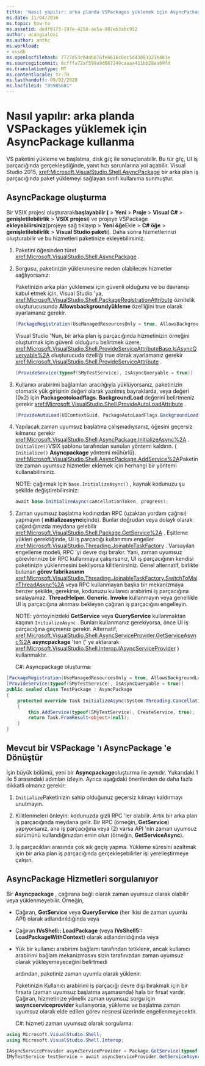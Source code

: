 ```yaml
---
title: 'Nasıl yapılır: arka planda VSPackages yüklemek için AsyncPackage kullanma | Microsoft Docs'
ms.date: 11/04/2016
ms.topic: how-to
ms.assetid: dedf0173-197e-4258-ae5a-807eb3abc952
author: acangialosi
ms.author: anthc
ms.workload:
- vssdk
ms.openlocfilehash: 7727d53c84ab876fe6616c8ec5d438033216481e
ms.sourcegitcommit: 6cfffa72af599a9d667249caaaa411bb28ea69fd
ms.translationtype: MT
ms.contentlocale: tr-TR
ms.lasthandoff: 09/02/2020
ms.locfileid: "85905601"
---
```

# <a name="how-to-use-asyncpackage-to-load-vspackages-in-the-background"></a>Nasıl yapılır: arka planda VSPackages yüklemek için AsyncPackage kullanma
VS paketini yükleme ve başlatma, disk g/ç ile sonuçlanabilir. Bu tür g/ç, UI iş parçacığında gerçekleşdiğinde, yanıt hızı sorunlarına yol açabilir. Visual Studio 2015,  <xref:Microsoft.VisualStudio.Shell.AsyncPackage> bir arka plan iş parçacığında paket yüklemeyi sağlayan sınıfı kullanıma sunmuştur.

## <a name="create-an-asyncpackage"></a>AsyncPackage oluşturma
 Bir VSIX projesi oluşturarak**başlayabilir (**  >  **Yeni**  >  **Proje**  >  **Visual C#**  >  **genişletilebilirlik**  >  **VSIX projesi**) ve projeye VSPackage **ekleyebilirsiniz**(projeye sağ tıklayıp  >  **Yeni öğe**Ekle  >  **C# öğe**  >  **genişletilebilirlik**  >  **Visual Studio paketi**). Daha sonra hizmetlerinizi oluşturabilir ve bu hizmetleri paketinize ekleyebilirsiniz.

1. Paketini öğesinden türet <xref:Microsoft.VisualStudio.Shell.AsyncPackage> .

2. Sorgusu, paketinizin yüklenmesine neden olabilecek hizmetler sağlıyorsanız:

    Paketinizin arka plan yüklemesi için güvenli olduğunu ve bu davranışı kabul etmek için, Visual Studio 'ya, <xref:Microsoft.VisualStudio.Shell.PackageRegistrationAttribute> öznitelik oluşturucusunda **Allowsbackgroundyükleme** özelliğini true olarak ayarlamanız gerekir.

   ```csharp
   [PackageRegistration(UseManagedResourcesOnly = true, AllowsBackgroundLoading = true)]

   ```

    Visual Studio 'Nun, bir arka plan iş parçacığında hizmetinizin örneğini oluşturmak için güvenli olduğunu belirtmek üzere, <xref:Microsoft.VisualStudio.Shell.ProvideServiceAttributeBase.IsAsyncQueryable%2A> oluşturucuda özelliği true olarak ayarlamanız gerekir <xref:Microsoft.VisualStudio.Shell.ProvideServiceAttribute> .

   ```csharp
   [ProvideService(typeof(SMyTestService), IsAsyncQueryable = true)]

   ```

3. Kullanıcı arabirimi bağlamları aracılığıyla yüklüyorsanız, paketinizin otomatik yük girişinin değeri olarak yazılmış bayraklarda, veya değeri (0x2) için **Packageotoloadflags. BackgroundLoad** değerini belirtmeniz gerekir <xref:Microsoft.VisualStudio.Shell.ProvideAutoLoadAttribute> .

   ```csharp
   [ProvideAutoLoad(UIContextGuid, PackageAutoLoadFlags.BackgroundLoad)]

   ```

4. Yapılacak zaman uyumsuz başlatma çalışmadıysanız, öğesini geçersiz kılmanız gerekir <xref:Microsoft.VisualStudio.Shell.AsyncPackage.InitializeAsync%2A> . `Initialize()`VSIX şablonu tarafından sunulan yöntemi kaldırın. ( `Initialize()` **Asyncpackage** yöntemi mühürlü). <xref:Microsoft.VisualStudio.Shell.AsyncPackage.AddService%2A>Paketinize zaman uyumsuz hizmetler eklemek için herhangi bir yöntemi kullanabilirsiniz.

    NOTE: çağırmak Için `base.InitializeAsync()` , kaynak kodunuzu şu şekilde değiştirebilirsiniz:

   ```csharp
   await base.InitializeAsync(cancellationToken, progress);
   ```

5. Zaman uyumsuz başlatma kodınızdan RPC (uzaktan yordam çağrısı) yapmayın ( **ınitializeasync**içinde). Bunlar doğrudan veya dolaylı olarak çağırdığınızda meydana gelebilir <xref:Microsoft.VisualStudio.Shell.Package.GetService%2A> .  Eşitleme yükleri gerektiğinde, UI iş parçacığı kullanımını engeller <xref:Microsoft.VisualStudio.Threading.JoinableTaskFactory> . Varsayılan engelleme modeli, RPC 'yi devre dışı bırakır. Yani, zaman uyumsuz görevlerinize bir RPC kullanmaya çalışırsanız, UI iş parçacığının kendisi paketinizin yüklenmesini bekliyorsa kilitlenirsiniz. Genel alternatif, birlikte bulunan **görev fabrikasının** <xref:Microsoft.VisualStudio.Threading.JoinableTaskFactory.SwitchToMainThreadAsync%2A> veya RPC kullanmayan başka bir mekanizmaya benzer şekilde, gerekirse, kodunuzu kullanıcı arabirimi iş parçacığına sıralayamaz.  **ThreadHelper. Generic. Invoke** kullanmayın veya genellikle UI iş parçacığına alınması bekleyen çağıran iş parçacığını engelleyin.

    NOTE: yönteyinizdeki **GetService** veya **QueryService** kullanmaktan kaçının `InitializeAsync` . Bunları kullanmanız gerekiyorsa, önce UI iş parçacığına geçmeniz gerekir. Alternatif, <xref:Microsoft.VisualStudio.Shell.AsyncServiceProvider.GetServiceAsync%2A> **asyncpackage** 'ten (' ye aktararak <xref:Microsoft.VisualStudio.Shell.Interop.IAsyncServiceProvider> ) kullanmaktır.

   C#: Asyncpackage oluşturma:

```csharp
[PackageRegistration(UseManagedResourcesOnly = true, AllowsBackgroundLoading = true)]
[ProvideService(typeof(SMyTestService), IsAsyncQueryable = true)]
public sealed class TestPackage : AsyncPackage
{
    protected override Task InitializeAsync(System.Threading.CancellationToken cancellationToken, IProgress<ServiceProgressData> progress)
    {
        this.AddService(typeof(SMyTestService), CreateService, true);
        return Task.FromResult<object>(null);
    }
}
```

## <a name="convert-an-existing-vspackage-to-asyncpackage"></a>Mevcut bir VSPackage 'ı AsyncPackage 'e Dönüştür
 İşin büyük bölümü, yeni bir **Asyncpackage**oluşturma ile aynıdır. Yukarıdaki 1 ile 5 arasındaki adımları izleyin. Ayrıca aşağıdaki önerilerden de daha fazla dikkatli olmanız gerekir:

1. `Initialize`Paketinizin sahip olduğunuz geçersiz kılmayı kaldırmayı unutmayın.

2. Kilitlenmeleri önleyin: kodunuzda gizli RPC 'ler olabilir. Artık bir arka plan iş parçacığında meydana gelir. Bir RPC (örneğin, **GetService**) yapıyorsanız, ana iş parçacığına veya (2) varsa API 'nin zaman uyumsuz sürümünü kullandığınızdan emin olun (örneğin, **GetServiceAsync**).

3. İş parçacıkları arasında çok sık geçiş yapma. Yükleme süresini azaltmak için bir arka plan iş parçacığında gerçekleşebilirler işi yerelleştirmeye çalışın.

## <a name="querying-services-from-asyncpackage"></a>AsyncPackage Hizmetleri sorgulanıyor
 Bir **Asyncpackage** , çağırana bağlı olarak zaman uyumsuz olarak olabilir veya yüklenmeyebilir. Örneğin,

- Çağıran, **GetService** veya **QueryService** (her Ikisi de zaman uyumlu API) olarak adlandırıldığında veya

- Çağıran **IVsShell:: LoadPackage** (veya **IVsShell5:: LoadPackageWithContext**) olarak adlandırıldığında veya

- Yük bir kullanıcı arabirimi bağlamı tarafından tetiklenir, ancak kullanıcı arabirimi bağlam mekanizmasını sizin tarafınızdan zaman uyumsuz olarak yükleyemeyeceğini belirtmedi

  ardından, paketiniz zaman uyumlu olarak yüklenir.

  Paketinizin Kullanıcı arabirimi iş parçacığı devre dışı bırakmak için bir fırsata (zaman uyumsuz başlatma aşamasında) hala bir fırsat vardır. Çağıran, hizmetinize yönelik zaman uyumsuz sorgu için **ıasyncserviceprovider** kullanıyorsa, yükleme ve başlatma zaman uyumsuz olarak elde edilen görev nesnesi üzerinde engellenmeyecektir.

  C#: hizmeti zaman uyumsuz olarak sorgulama:

```csharp
using Microsoft.VisualStudio.Shell;
using Microsoft.VisualStudio.Shell.Interop;

IAsyncServiceProvider asyncServiceProvider = Package.GetService(typeof(SAsyncServiceProvider)) as IAsyncServiceProvider;
IMyTestService testService = await asyncServiceProvider.GetServiceAsync(typeof(SMyTestService)) as IMyTestService;
```
